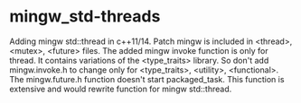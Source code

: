 # mingw_std-threads
Adding mingw std::thread in c++11/14. Patch mingw is included in &lt;thread>, &lt;mutex>, &lt;future> files. The added mingw invoke function is only for thread. It contains variations of the &lt;type_traits> library. So don't add mingw.invoke.h to change only for &lt;type_traits>, &lt;utility>, &lt;functional>. The mingw.future.h function doesn't start packaged_task. This function is extensive and would rewrite function for mingw std::thread.
